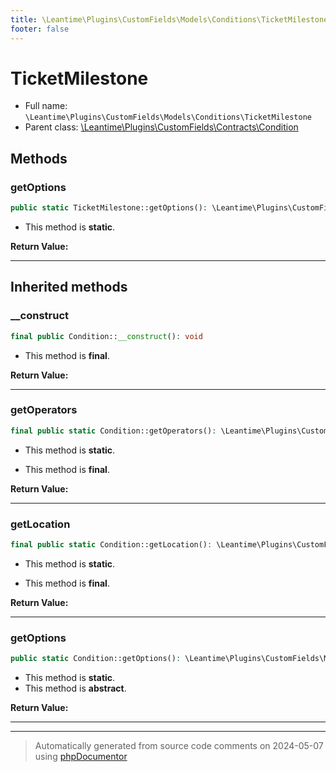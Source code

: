 ```yaml
---
title: \Leantime\Plugins\CustomFields\Models\Conditions\TicketMilestone
footer: false
---
```


# TicketMilestone





* Full name: `\Leantime\Plugins\CustomFields\Models\Conditions\TicketMilestone`
* Parent class: [\Leantime\Plugins\CustomFields\Contracts\Condition](../../Contracts/Condition.md)



## Methods

### getOptions



```php
public static TicketMilestone::getOptions(): \Leantime\Plugins\CustomFields\Models\Conditions\ConditionValue[]
```



* This method is **static**.





**Return Value:**





---


## Inherited methods

### __construct



```php
final public Condition::__construct(): void
```





* This method is **final**.



**Return Value:**





---
### getOperators



```php
final public static Condition::getOperators(): \Leantime\Plugins\CustomFields\Contracts\ConditionOperatorsEnum[]
```



* This method is **static**.

* This method is **final**.



**Return Value:**





---
### getLocation



```php
final public static Condition::getLocation(): \Leantime\Plugins\CustomFields\Contracts\ConditionLocationsEnum
```



* This method is **static**.

* This method is **final**.



**Return Value:**





---
### getOptions



```php
public static Condition::getOptions(): \Leantime\Plugins\CustomFields\Models\ConditionValue[]
```



* This method is **static**.
* This method is **abstract**.




**Return Value:**





---


---
> Automatically generated from source code comments on 2024-05-07 using [phpDocumentor](http://www.phpdoc.org/)
